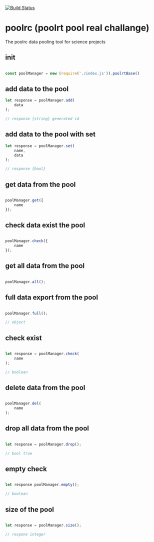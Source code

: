 [![Build Status](https://travis-ci.org/Soldy/poolrc.svg?branch=master)](https://travis-ci.org/Soldy/poolrc)

# poolrc (poolrt  pool real challange)

The poolrc data pooling tool for science projects


## init

```javascript

const poolManager = new (require('./index.js')).poolrtBase()

```


## add data to the pool


```javascript
let response = poolManager.add(
    data
);

// response {string} generated id

```

## add data to the pool with set


```javascript
let response = poolManager.set(
    name,
    data
);

// response {bool}

```

## get data from the pool


```javascript

poolManager.get({
    name
});


```


## check data exist the pool


```javascript

poolManager.check({
    name
});


```

## get all data from the pool


```javascript

poolManager.all();


```

## full data export from the pool


```javascript

poolManager.full();

// object 
```

## check exist  


```javascript

let response = poolManager.check(
    name
);

// boolean

```


## delete data from the pool


```javascript

poolManager.del(
    name
);


```

## drop all data from the pool


```javascript

let response = poolManager.drop();

// bool true

```
## empty check


```javascript

let response poolManager.empty();

// boolean

```


## size of the pool


```javascript

let response = poolManager.size();

// respone integer

```

